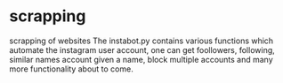 # scrapping
scrapping of websites 
The instabot.py contains various functions which automate the instagram user account, one can get foollowers, 
following, similar names account given a name, block multiple accounts and many more functionality about to come.
